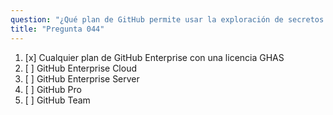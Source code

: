 ```yaml
---
question: "¿Qué plan de GitHub permite usar la exploración de secretos en repositorios privados?"
title: "Pregunta 044"
---
```


1. [x] Cualquier plan de GitHub Enterprise con una licencia GHAS
1. [ ] GitHub Enterprise Cloud
1. [ ] GitHub Enterprise Server
1. [ ] GitHub Pro
1. [ ] GitHub Team


